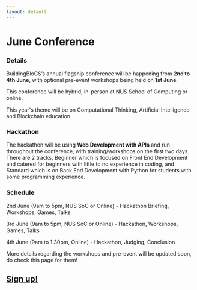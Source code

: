 ```yaml
---
layout: default
---
```


# June Conference

### Details

BuildingBloCS’s annual flagship conference will be happening from **2nd to 4th June**, with optional pre-event workshops being held on **1st June**.

This conference will be hybrid, in-person at NUS School of Computing or online.

This year's theme will be on Computational Thinking, Artificial Intelligence and Blockchain education.

### Hackathon
The hackathon will be using **Web Development with APIs** and run throughout the conference, with training/workshops on the first two days. There are 2 tracks, Beginner which is focused on Front End Development and catered for beginners with little to no experience in coding, and Standard which is on Back End Development with Python for students with some programming experience.

### Schedule

2nd June (9am to 5pm, NUS SoC or Online) - Hackathon Briefing, Workshops, Games, Talks

3rd June (9am to 5pm, NUS SoC or Online) - Hackathon, Workshops, Games, Talks

4th June (9am to 1.30pm, Online) -  Hackathon, Judging, Conclusion

More details regarding the workshops and pre-event will be updated soon, do check this page for them!

## <a class="btn" href="https://forms.gle/nRpQHPDduMHhZ9f37">Sign up!</a>
